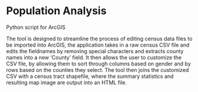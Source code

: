 # Population Analysis
Python script for ArcGIS 

The tool is designed to streamline the process of editing census data files to be imported into ArcGIS, the application takes in a raw census CSV file and edits the fieldnames by removing special characters and extracts county names into a new ‘County’ field. It then allows the user to customize the CSV file, by allowing them to sort through columns based on gender and by rows based on the counties they select. The tool then joins the customized CSV with a census tract shapefile, where the summary statistics and resulting map image are output into an HTML file.
